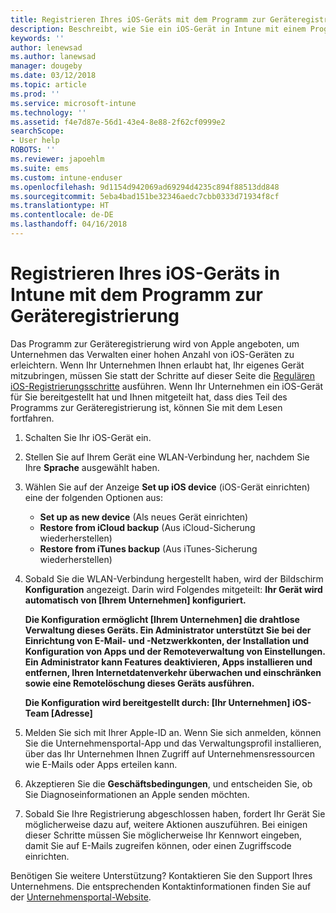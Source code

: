 ```yaml
---
title: Registrieren Ihres iOS-Geräts mit dem Programm zur Geräteregistrierung | Microsoft-Dokumentation
description: Beschreibt, wie Sie ein iOS-Gerät in Intune mit einem Programm zur Geräteregistrierung registrieren
keywords: ''
author: lenewsad
ms.author: lanewsad
manager: dougeby
ms.date: 03/12/2018
ms.topic: article
ms.prod: ''
ms.service: microsoft-intune
ms.technology: ''
ms.assetid: f4e7d87e-56d1-43e4-8e88-2f62cf0999e2
searchScope:
- User help
ROBOTS: ''
ms.reviewer: japoehlm
ms.suite: ems
ms.custom: intune-enduser
ms.openlocfilehash: 9d1154d942069ad69294d4235c894f88513dd848
ms.sourcegitcommit: 5eba4bad151be32346aedc7cbb0333d71934f8cf
ms.translationtype: HT
ms.contentlocale: de-DE
ms.lasthandoff: 04/16/2018
---
```

# <a name="enroll-your-ios-device-in-intune-with-the-device-enrollment-program"></a>Registrieren Ihres iOS-Geräts in Intune mit dem Programm zur Geräteregistrierung

Das Programm zur Geräteregistrierung wird von Apple angeboten, um Unternehmen das Verwalten einer hohen Anzahl von iOS-Geräten zu erleichtern. Wenn Ihr Unternehmen Ihnen erlaubt hat, Ihr eigenes Gerät mitzubringen, müssen Sie statt der Schritte auf dieser Seite die [Regulären iOS-Registrierungsschritte](enroll-your-device-in-intune-ios.md) ausführen. Wenn Ihr Unternehmen ein iOS-Gerät für Sie bereitgestellt hat und Ihnen mitgeteilt hat, dass dies Teil des Programms zur Geräteregistrierung ist, können Sie mit dem Lesen fortfahren.

1. Schalten Sie Ihr iOS-Gerät ein. 
2. Stellen Sie auf Ihrem Gerät eine WLAN-Verbindung her, nachdem Sie Ihre **Sprache** ausgewählt haben.
3. Wählen Sie auf der Anzeige **Set up iOS device** (iOS-Gerät einrichten) eine der folgenden Optionen aus: 
 
   - **Set up as new device** (Als neues Gerät einrichten)
   - **Restore from iCloud backup** (Aus iCloud-Sicherung wiederherstellen)
   - **Restore from iTunes backup** (Aus iTunes-Sicherung wiederherstellen)

4. Sobald Sie die WLAN-Verbindung hergestellt haben, wird der Bildschirm **Konfiguration** angezeigt. Darin wird Folgendes mitgeteilt: **Ihr Gerät wird automatisch von [Ihrem Unternehmen] konfiguriert.**

   **Die Konfiguration ermöglicht [Ihrem Unternehmen] die drahtlose Verwaltung dieses Geräts. Ein Administrator unterstützt Sie bei der Einrichtung von E-Mail- und -Netzwerkkonten, der Installation und Konfiguration von Apps und der Remoteverwaltung von Einstellungen. Ein Administrator kann Features deaktivieren, Apps installieren und entfernen, Ihren Internetdatenverkehr überwachen und einschränken sowie eine Remotelöschung dieses Geräts ausführen.**
 
   **Die Konfiguration wird bereitgestellt durch: [Ihr Unternehmen] iOS-Team [Adresse]**

5. Melden Sie sich mit Ihrer Apple-ID an. Wenn Sie sich anmelden, können Sie die Unternehmensportal-App und das Verwaltungsprofil installieren, über das Ihr Unternehmen Ihnen Zugriff auf Unternehmensressourcen wie E-Mails oder Apps erteilen kann. 
6. Akzeptieren Sie die **Geschäftsbedingungen**, und entscheiden Sie, ob Sie Diagnoseinformationen an Apple senden möchten.
7. Sobald Sie Ihre Registrierung abgeschlossen haben, fordert Ihr Gerät Sie möglicherweise dazu auf, weitere Aktionen auszuführen. Bei einigen dieser Schritte müssen Sie möglicherweise Ihr Kennwort eingeben, damit Sie auf E-Mails zugreifen können, oder einen Zugriffscode einrichten.

Benötigen Sie weitere Unterstützung? Kontaktieren Sie den Support Ihres Unternehmens. Die entsprechenden Kontaktinformationen finden Sie auf der [Unternehmensportal-Website](https://portal.manage.microsoft.com#HelpDeskDialog).
